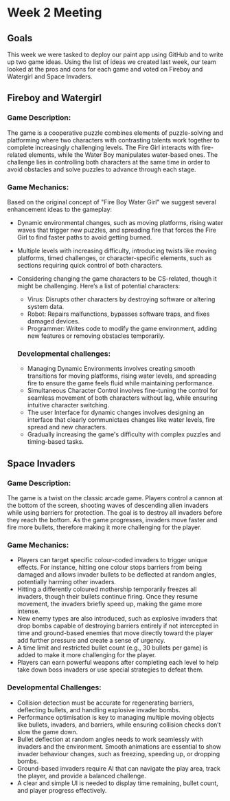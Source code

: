 # Week 2 Meeting

## Goals
This week we were tasked to deploy our paint app using GitHub and to write up two game ideas. Using the list of ideas we created last week, our team looked at the pros and cons for each game and voted on Fireboy and Watergirl and Space Invaders.

## Fireboy and Watergirl
### Game Description:
The game is a cooperative puzzle combines elements of puzzle-solving and platforming where two characters with contrasting talents work together to complete increasingly challenging levels. The Fire Girl interacts with fire-related elements, while the Water Boy manipulates water-based ones. The challenge lies in controlling both characters at the same time in order to avoid obstacles and solve puzzles to advance through each stage.

### Game Mechanics:
Based on the original concept of "Fire Boy Water Girl" we suggest several enhancement ideas to the gameplay:
- Dynamic environmental changes, such as moving platforms, rising water waves that trigger new puzzles, and spreading fire that forces     the Fire Girl to find faster paths to avoid getting burned.
- Multiple levels with increasing difficulty, introducing twists like moving platforms, timed challenges, or character-specific            elements, such as sections requiring quick control of both characters.
- Considering changing the game characters to be CS-related, though it might be challenging. Here’s a list of potential characters:
   - Virus: Disrupts other characters by destroying software or altering system data.
   - Robot: Repairs malfunctions, bypasses software traps, and fixes damaged devices.
   - Programmer: Writes code to modify the game environment, adding new features or removing obstacles temporarily.

  ### Developmental challenges:
  - Managing Dynamic Environments involves creating smooth transitions for moving platforms, rising water levels, and spreading fire to      ensure the game feels fluid while maintaining performance.
  - Simultaneous Character Control involves fine-tuning the control for seamless movement of both characters without lag, while ensuring     intuitive character switching.
  - The user Interface for dynamic changes involves designing an interface that clearly communictaes changes like water levels, fire         spread and new characters.
  - Gradually increasing the game's difficulty with complex puzzles and timing-based tasks.

## Space Invaders
### Game Description:
The game is a twist on the classic arcade game. Players control a cannon at the bottom of the screen, shooting waves of descending alien invaders while using barriers for protection. The goal is to destroy all invaders before they reach the bottom. As the game progresses, invaders move faster and fire more bullets, therefore making it more challenging for the player.

### Game Mechanics:
- Players can target specific colour-coded invaders to trigger unique effects. For instance, hitting one colour stops barriers from being damaged and allows invader bullets to be deflected at random angles, potentially harming other invaders.
- Hitting a differently coloured mothership temporarily freezes all invaders, though their bullets continue firing. Once they resume movement, the invaders briefly speed up, making the game more intense.
- New enemy types are also introduced, such as explosive invaders that drop bombs capable of destroying barriers entirely if not intercepted in time and ground-based enemies that move directly toward the player add further pressure and create a sense of urgency.
- A time limit and restricted bullet count (e.g., 30 bullets per game) is added to make it more challenging for the player.
- Players can earn powerful weapons after completing each level to help take down boss invaders or use special strategies to defeat them.

### Developmental Challenges:
- Collision detection must be accurate for regenerating barriers, deflecting bullets, and handling explosive invader bombs.
- Performance optimisation is key to managing multiple moving objects like bullets, invaders, and barriers, while ensuring collision checks don’t slow the game down.
- Bullet deflection at random angles needs to work seamlessly with invaders and the environment. Smooth animations are essential to show invader behaviour changes, such as freezing, speeding up, or dropping bombs.
- Ground-based invaders require AI that can navigate the play area, track the player, and provide a balanced challenge.
- A clear and simple UI is needed to display time remaining, bullet count, and player progress effectively.

